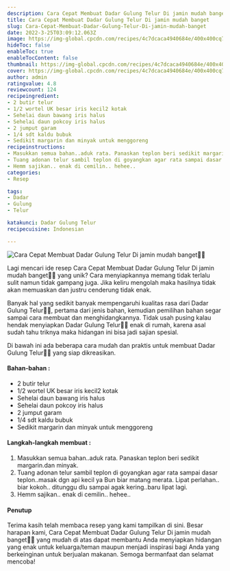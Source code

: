 ```yaml
---
description: Cara Cepat Membuat Dadar Gulung Telur Di jamin mudah banget"
title: Cara Cepat Membuat Dadar Gulung Telur Di jamin mudah banget
slug: Cara-Cepat-Membuat-Dadar-Gulung-Telur-Di-jamin-mudah-banget
date: 2022-3-25T03:09:12.063Z
image: https://img-global.cpcdn.com/recipes/4c7dcaca4940684e/400x400cq70/photo.jpg
hideToc: false
enableToc: true
enableTocContent: false
thumbnail: https://img-global.cpcdn.com/recipes/4c7dcaca4940684e/400x400cq70/photo.jpg
cover: https://img-global.cpcdn.com/recipes/4c7dcaca4940684e/400x400cq70/photo.jpg
author: admin
ratingvalue: 4.8
reviewcount: 124
recipeingredient:
- 2 butir telur
- 1/2 wortel UK besar iris kecil2 kotak
- Sehelai daun bawang iris halus
- Sehelai daun pokcoy iris halus
- 2 jumput garam
- 1/4 sdt kaldu bubuk
- Sedikit margarin dan minyak untuk menggoreng
recipeinstructions:
- Masukkan semua bahan..aduk rata. Panaskan teplon beri sedikit margarin.dan minyak.
- Tuang adonan telur sambil teplon di goyangkan agar rata sampai dasar teplon..masak dgn api kecil ya Bun biar matang merata. Lipat perlahan.. biar kokoh.. ditunggu dlu sampai agak kering..baru lipat lagi.
- Hemm sajikan.. enak di cemilin.. hehee..
categories:
- Resep

tags:
- Dadar
- Gulung
- Telur

katakunci: Dadar Gulung Telur
recipecuisine: Indonesian

---
```


![Cara Cepat Membuat Dadar Gulung Telur Di jamin mudah banget👩‍🍳](https://img-global.cpcdn.com/recipes/4c7dcaca4940684e/400x400cq70/photo.jpg)

Lagi mencari ide resep Cara Cepat Membuat Dadar Gulung Telur Di jamin mudah banget👩‍🍳 yang unik? Cara menyiapkannya memang tidak terlalu sulit namun tidak gampang juga. Jika keliru mengolah maka hasilnya tidak akan memuaskan dan justru cenderung tidak enak.

Banyak hal yang sedikit banyak mempengaruhi kualitas rasa dari Dadar Gulung Telur👩‍🍳, pertama dari jenis bahan, kemudian pemilihan bahan segar sampai cara membuat dan menghidangkannya. Tidak usah pusing kalau hendak menyiapkan Dadar Gulung Telur👩‍🍳 enak di rumah, karena asal sudah tahu triknya maka hidangan ini bisa jadi sajian spesial.

Di bawah ini ada beberapa cara mudah dan praktis untuk membuat Dadar Gulung Telur👩‍🍳 yang siap dikreasikan.

<!--inarticleads1-->

#### Bahan-bahan :

- 2 butir telur
- 1/2 wortel UK besar iris kecil2 kotak
- Sehelai daun bawang iris halus
- Sehelai daun pokcoy iris halus
- 2 jumput garam
- 1/4 sdt kaldu bubuk
- Sedikit margarin dan minyak untuk menggoreng

<!--inarticleads2-->

#### Langkah-langkah membuat :

1. Masukkan semua bahan..aduk rata. Panaskan teplon beri sedikit margarin.dan minyak.
1. Tuang adonan telur sambil teplon di goyangkan agar rata sampai dasar teplon..masak dgn api kecil ya Bun biar matang merata. Lipat perlahan.. biar kokoh.. ditunggu dlu sampai agak kering..baru lipat lagi.
1. Hemm sajikan.. enak di cemilin.. hehee..

#### Penutup

Terima kasih telah membaca resep yang kami tampilkan di sini. Besar harapan kami, Cara Cepat Membuat Dadar Gulung Telur Di jamin mudah banget👩‍🍳 yang mudah di atas dapat membantu Anda menyiapkan hidangan yang enak untuk keluarga/teman maupun menjadi inspirasi bagi Anda yang berkeinginan untuk berjualan makanan. Semoga bermanfaat dan selamat mencoba!